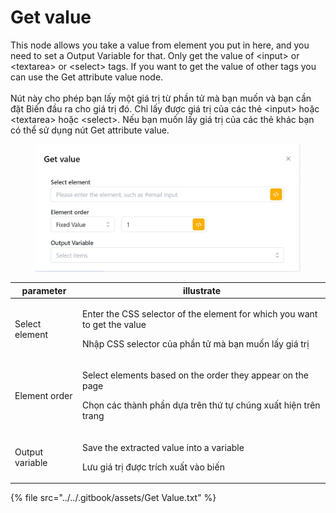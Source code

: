 # Get value

This node allows you take a value from element you put in here, and you need to set a Output Variable for that. Only get the value of \<input> or \<textarea> or \<select> tags. If you want to get the value of other tags you can use the Get attribute value node.\
\
Nút này cho phép bạn lấy một giá trị từ phần tử mà bạn muốn và bạn cần đặt Biến đầu ra cho giá trị đó. Chỉ lấy được giá trị của các thẻ \<input> hoặc \<textarea> hoặc \<select>. Nếu bạn muốn lấy giá trị của các thẻ khác bạn có thể sử dụng nút Get attribute value.

<figure><img src="../../.gitbook/assets/image (21).png" alt=""><figcaption></figcaption></figure>

| parameter       | illustrate                                                                                                                                          |
| --------------- | --------------------------------------------------------------------------------------------------------------------------------------------------- |
| Select element  | <p>Enter the CSS selector of the element for which you want to get the value</p><p></p><p>Nhập CSS selector của phần tử mà bạn muốn lấy giá trị</p> |
| Element order   | <p>Select elements based on the order they appear on the page ​</p><p></p><p>Chọn các thành phần dựa trên thứ tự chúng xuất hiện trên trang</p>     |
| Output variable | <p>Save the extracted value into a variable</p><p></p><p>Lưu giá trị được trích xuất vào biến</p>                                                   |

{% file src="../../.gitbook/assets/Get Value.txt" %}
